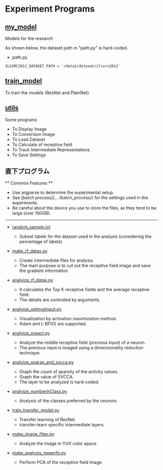 # Experiment Programs

## [my\_model](my_model/)
Models for the research

As shown below, the dataset path in "path.py" is hard-coded.
* path.py
```
ILSVRC2012_DATASET_PATH = '/data1/dataset/ilsvrc2012'
```

## [train\_model](train_model/)

To train the models (ResNet and PlainNet)


## [utils](utils/)
Some programs

* To Display Image
* To Conversion Image
* To Load Dataset
* To Calculate of receptive field
* To Track Intermediate Representations
* To Save Settings

## 直下プログラム

** Common Features **


* Use argparse to determine the experimental setup.
* See [batch process](... /batch_process/) for the settings used in the experiments. 
* Be careful about the device you use to store the files, as they tend to be large (over 100GB).

--- 

* [random\_sample.txt](random_sample_val.txt)
  - Subset labels for the dataset used in the analysis (considering the percentage of labels)

* [make\_rf\_datas.py](make_rf_datas.py)
  - Create intermediate files for analysis.                 
  - The main purpose is to cut out the receptive field image and save the gradient information.

* [analyize\_rf\_datas.py](analyize_rf_datas.py)
  - It calculates the Top K receptive fields and the average receptive field. 
  - The details are controlled by arguments.

* [analyize\_optimalinput.py](analyize_optimalinput.py)
  - Visualization by activation maximization method.
  - Adam and L-BFGS are supported.


* [analyize\_preact.py](analysis_preact.py)
  - Analyze the middle receptive field (previous input) of a neuron.
  - The previous input is imaged using a dimensionality reduction technique.

* [analyize\_sparse\_and\_svcca.py](analyize_sparse_and_svcca.py)
  - Graph the count of sparsity of the activity values.
  - Graph the value of SVCCA.
  - The layer to be analyzed is hard-coded.

* [analyize\_numberInClass.py](analyize_numberInClass.py)
  - Analysis of the classes preferred by the neurons

* [train\_transfer\_model.py](train_transfer_model.py)
  - Transfer learning of ResNet.                     
  - transfer-learn specific intermediate layers. 

* [make\_image\_filter.py](make_image_filter.py)
  - Analyze the image in YUV color space.

* [make\_analysis\_meanrfs.py](make_analysis_meanrfs.py)
  - Perform PCA of the receptive field image.

